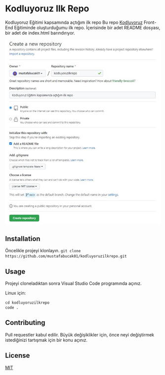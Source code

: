 # Kodluyoruz Ilk Repo

Kodluyoruz Eğitimi kapsamında açtığım ilk repo
Bu repo [Kodluyoruz](https://www.kodluyoruz.org/) Front-End Eğitiminde oluşturduğumu ilk repo. İçerisinde bir adet README dosyası, bir adet de index.html barındırıyor.

![Create a new repository](https://github.com/mustafabucak01/PatikaDevProjects/blob/main/Git/kodluyoruzilkrepo/create_repo.jpg?raw=true)

## Installation

Öncelikle projeyi klonlayın.
`git clone https://github.com/mustafabucak01/kodluyoruzilkrepo.git`

## Usage

Projeyi cloneladıktan sonra Visual Studio Code programında açınız.

Linux için:

```
cd kodluyoruzilkrepo
code .
```

## Contributing

Pull requestler kabul edilir. Büyük değişiklikler için, önce neyi değiştirmek istediğinizi tartışmak için bir konu açınız.

## License

[MIT](https://choosealicense.com/licenses/mit/)
